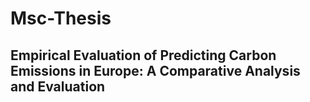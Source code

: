 # Msc-Thesis
## Empirical Evaluation of Predicting Carbon Emissions in Europe: A Comparative Analysis and Evaluation
